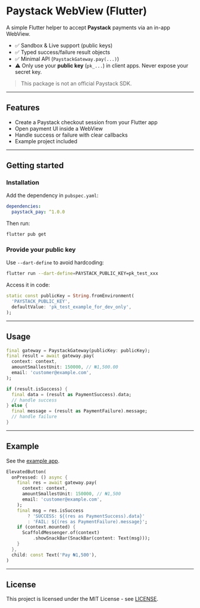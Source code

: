 # Paystack WebView (Flutter)

A simple Flutter helper to accept **Paystack** payments via an in-app WebView.

- ✅ Sandbox & Live support (public keys)  
- ✅ Typed success/failure result objects  
- ✅ Minimal API (`PaystackGateway.pay(...)`)  
- ⚠️ Only use your **public key** (`pk_...`) in client apps. Never expose your secret key.

> This package is not an official Paystack SDK.

---

## Features

- Create a Paystack checkout session from your Flutter app
- Open payment UI inside a WebView
- Handle success or failure with clear callbacks
- Example project included

---

## Getting started

### Installation

Add the dependency in `pubspec.yaml`:

```yaml
dependencies:
  paystack_pay: ^1.0.0
```

Then run:

```bash
flutter pub get
```

### Provide your public key

Use `--dart-define` to avoid hardcoding:

```bash
flutter run --dart-define=PAYSTACK_PUBLIC_KEY=pk_test_xxx
```

Access it in code:

```dart
static const publicKey = String.fromEnvironment(
  'PAYSTACK_PUBLIC_KEY',
  defaultValue: 'pk_test_example_for_dev_only',
);
```

---

## Usage

```dart
final gateway = PaystackGateway(publicKey: publicKey);
final result = await gateway.pay(
  context: context,
  amountSmallestUnit: 150000, // ₦1,500.00
  email: 'customer@example.com',
);

if (result.isSuccess) {
  final data = (result as PaymentSuccess).data;
  // handle success
} else {
  final message = (result as PaymentFailure).message;
  // handle failure
}
```

---

## Example

See the [example app](example/lib/main.dart).

```dart
ElevatedButton(
  onPressed: () async {
    final res = await gateway.pay(
      context: context,
      amountSmallestUnit: 150000, // ₦1,500
      email: 'customer@example.com',
    );
    final msg = res.isSuccess
        ? 'SUCCESS: ${(res as PaymentSuccess).data}'
        : 'FAIL: ${(res as PaymentFailure).message}';
    if (context.mounted) {
      ScaffoldMessenger.of(context)
          .showSnackBar(SnackBar(content: Text(msg)));
    }
  },
  child: const Text('Pay ₦1,500'),
)
```

---

## License

This project is licensed under the MIT License - see [LICENSE](LICENSE).
